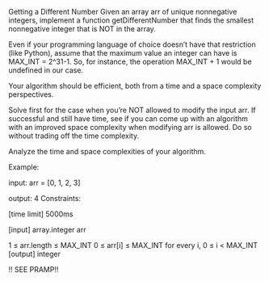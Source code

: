 Getting a Different Number
Given an array arr of unique nonnegative integers, implement a function getDifferentNumber that finds the smallest nonnegative integer that is NOT in the array.

Even if your programming language of choice doesn’t have that restriction (like Python), assume that the maximum value an integer can have is MAX_INT = 2^31-1. So, for instance, the operation MAX_INT + 1 would be undefined in our case.

Your algorithm should be efficient, both from a time and a space complexity perspectives.

Solve first for the case when you’re NOT allowed to modify the input arr. If successful and still have time, see if you can come up with an algorithm with an improved space complexity when modifying arr is allowed. Do so without trading off the time complexity.

Analyze the time and space complexities of your algorithm.

Example:

input:  arr = [0, 1, 2, 3]

output: 4
Constraints:

[time limit] 5000ms

[input] array.integer arr

1 ≤ arr.length ≤ MAX_INT
0 ≤ arr[i] ≤ MAX_INT for every i, 0 ≤ i < MAX_INT
[output] integer

!! SEE PRAMP!!

